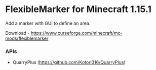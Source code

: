 # FlexibleMarker for Minecraft 1.15.1
Add a marker with GUI to define an area.

Download - https://www.curseforge.com/minecraft/mc-mods/flexiblemarker

### APIs
* QuarryPlus (https://github.com/Kotori316/QuarryPlus)
